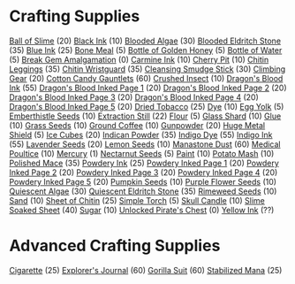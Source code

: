 <!-- TITLE: Crafting -->
<!-- SUBTITLE: General crafty things that might not require particularly talented hands -->

# Crafting Supplies

[Ball of Slime](ball-of-slime) (20)
[Black Ink](black-ink) (10)
[Blooded Algae](blooded-algae) (30)
[Blooded Eldritch Stone](blooded-eldritch-stone) (35)
[Blue Ink](blue-ink) (25)
[Bone Meal](bone-meal) (5)
[Bottle of Golden Honey](bottle-of-golden-honey) (5)
[Bottle of Water](bottle-of-water) (5)
[Break Gem Amalgamation](break-gem-amalgamation) (0)
[Carmine Ink](carmine-ink) (10)
[Cherry Pit](cherry-pit) (10)
[Chitin Leggings](chitin-leggings) (35)
[Chitin Wristguard](chitin-wristguard) (35)
[Cleansing Smudge Stick](cleansing-smudge-stick) (30)
[Climbing Gear](climbing-gear) (20)
[Cotton Candy Gauntlets](cotton-candy-gauntlets) (60)
[Crushed Insect](crushed-insect) (10)
[Dragon's Blood Ink](dragons-blood-ink) (55)
[Dragon's Blood Inked Page 1](dragons-blood-inked-page-1) (20)
[Dragon's Blood Inked Page 2](dragons-blood-inked-page-2) (20)
[Dragon's Blood Inked Page 3](dragons-blood-inked-page-3) (20)
[Dragon's Blood Inked Page 4](dragons-blood-inked-page-4) (20)
[Dragon's Blood Inked Page 5](dragons-blood-inked-page-5) (20)
[Dried Tobacco](dried-tobacco) (25)
[Dye](dye) (10)
[Egg Yolk](egg-yolk) (5)
[Emberthistle Seeds](emberthistle-seeds) (10)
[Extraction Still](extraction-still) (22)
[Flour](flour) (5)
[Glass Shard](glass-shard) (10)
[Glue](glue) (10)
[Grass Seeds](grass-seeds) (10)
[Ground Coffee](ground-coffee) (10)
[Gunpowder](gunpowder) (20)
[Huge Metal Shield](huge-metal-shield) (5)
[Ice Cubes](ice-cubes) (20)
[Indican Powder](indican-powder) (35)
[Indigo Dye](indigo-dye) (55)
[Indigo Ink](indigo-ink) (55)
[Lavender Seeds](lavender-seeds) (20)
[Lemon Seeds](lemon-seeds) (10)
[Manastone Dust](manastone-dust) (60)
[Medical Poultice](medicated-poultice) (10)
[Mercury](mercury) (1)
[Nectarnut Seeds](nectarnut-seeds) (5)
[Paint](paint) (10)
[Potato Mash](potato-mash) (10)
[Polished Mace](polished-mace) (35)
[Powdery Ink](powdery-ink) (25)
[Powdery Inked Page 1](powdery-inked-page-1) (20)
[Powdery Inked Page 2](powdery-inked-page-2) (20)
[Powdery Inked Page 3](powdery-inked-page-3) (20)
[Powdery Inked Page 4](powdery-inked-page-4) (20)
[Powdery Inked Page 5](powdery-inked-page-5) (20)
[Pumpkin Seeds](pumpkin-seeds) (10)
[Purple Flower Seeds](purple-flower-seeds) (10)
[Quiescent Algae](quiescent-algae) (30)
[Quiescent Eldritch Stone](quiescent-eldritch-stone) (35)
[Rimeweed Seeds](rimeweed-seeds) (10)
[Sand](sand) (10)
[Sheet of Chitin](sheet-of-chitin) (25)
[Simple Torch](simple-torch) (5)
[Skull Candle](skull-candle) (10)
[Slime Soaked Sheet](slime-soaked-sheet) (40)
[Sugar](sugar) (10)
[Unlocked Pirate's Chest](unlocked-pirates-chest) (0)
[Yellow Ink](yellow-ink) (??)


# Advanced Crafting Supplies

[Cigarette](cigarette) (25)
[Explorer's Journal](explorers-journal) (60)
[Gorilla Suit](gorilla-suit) (60)
[Stabilized Mana](stabilized-mana) (25)
